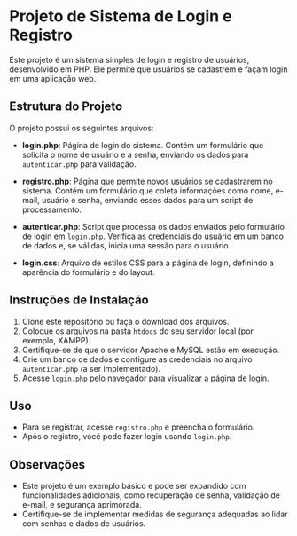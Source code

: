 # Projeto de Sistema de Login e Registro

Este projeto é um sistema simples de login e registro de usuários, desenvolvido em PHP. Ele permite que usuários se cadastrem e façam login em uma aplicação web.

## Estrutura do Projeto

O projeto possui os seguintes arquivos:

- **login.php**: Página de login do sistema. Contém um formulário que solicita o nome de usuário e a senha, enviando os dados para `autenticar.php` para validação.
  
- **registro.php**: Página que permite novos usuários se cadastrarem no sistema. Contém um formulário que coleta informações como nome, e-mail, usuário e senha, enviando esses dados para um script de processamento.

- **autenticar.php**: Script que processa os dados enviados pelo formulário de login em `login.php`. Verifica as credenciais do usuário em um banco de dados e, se válidas, inicia uma sessão para o usuário.

- **login.css**: Arquivo de estilos CSS para a página de login, definindo a aparência do formulário e do layout.

## Instruções de Instalação

1. Clone este repositório ou faça o download dos arquivos.
2. Coloque os arquivos na pasta `htdocs` do seu servidor local (por exemplo, XAMPP).
3. Certifique-se de que o servidor Apache e MySQL estão em execução.
4. Crie um banco de dados e configure as credenciais no arquivo `autenticar.php` (a ser implementado).
5. Acesse `login.php` pelo navegador para visualizar a página de login.

## Uso

- Para se registrar, acesse `registro.php` e preencha o formulário.
- Após o registro, você pode fazer login usando `login.php`.

## Observações

- Este projeto é um exemplo básico e pode ser expandido com funcionalidades adicionais, como recuperação de senha, validação de e-mail, e segurança aprimorada.
- Certifique-se de implementar medidas de segurança adequadas ao lidar com senhas e dados de usuários.